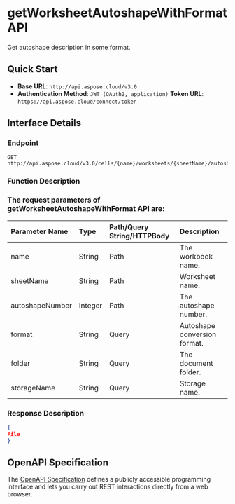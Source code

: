 # **getWorksheetAutoshapeWithFormat API**

Get autoshape description in some format. 

## **Quick Start**

- **Base URL**: `http://api.aspose.cloud/v3.0`
- **Authentication Method**: `JWT (OAuth2, application)`  **Token URL**: `https://api.aspose.cloud/connect/token`
## **Interface Details**

### **Endpoint** 

```
GET http://api.aspose.cloud/v3.0/cells/{name}/worksheets/{sheetName}/autoshapes/{autoshapeNumber}
```

### **Function Description**

### The request parameters of **getWorksheetAutoshapeWithFormat** API are: 

| Parameter Name | Type | Path/Query String/HTTPBody | Description | 
| :- | :- | :- |:- | 
|name|String|Path|The workbook name.|
|sheetName|String|Path|Worksheet name.|
|autoshapeNumber|Integer|Path|The autoshape number.|
|format|String|Query|Autoshape conversion format.|
|folder|String|Query|The document folder.|
|storageName|String|Query|Storage name.|


### **Response Description**
```json
{
File
}
```

## OpenAPI Specification

The [OpenAPI Specification](https://reference.aspose.cloud/cells/#/AutoshapesController/GetWorksheetAutoshapeWithFormat) defines a publicly accessible programming interface and lets you carry out REST interactions directly from a web browser.

